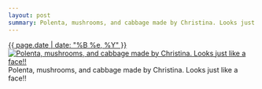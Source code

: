 ```yaml
---
layout: post
summary: Polenta, mushrooms, and cabbage made by Christina. Looks just like a face!!
---
```


<p>
  <time><a href="/469">{{ page.date | date: "%B %e, %Y" }}</a></time>
  <a href="/469"><img src="{{ site.assets_url }}/469-640.jpg" srcset="{{ site.assets_url }}/469-1280.jpg 1280w, {{ site.assets_url }}/469-960.jpg 960w, {{ site.assets_url }}/469-640.jpg 640w, {{ site.assets_url }}/469-320.jpg 320w" sizes="(min-width: 700px) 50vw, calc(100vw - 2rem)" alt="Polenta, mushrooms, and cabbage made by Christina. Looks just like a face!!" /></a>
  <span>Polenta, mushrooms, and cabbage made by Christina. Looks just like a face!!</span>
</p>
